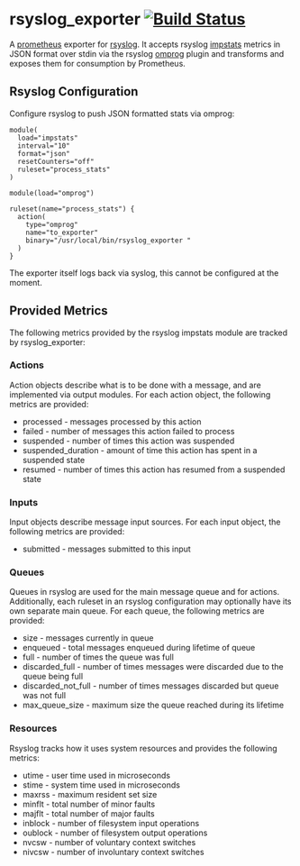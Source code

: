 # rsyslog_exporter [![Build Status](https://travis-ci.org/digitalocean/rsyslog_exporter.svg?branch=master)](https://travis-ci.org/digitalocean/rsyslog_exporter)

A [prometheus](http://prometheus.io/) exporter for [rsyslog](http://rsyslog.com). It accepts rsyslog [impstats](http://www.rsyslog.com/doc/master/configuration/modules/impstats.html) metrics in JSON format over stdin via the rsyslog [omprog](http://www.rsyslog.com/doc/v8-stable/configuration/modules/omprog.html) plugin and transforms and exposes them for consumption by Prometheus.

## Rsyslog Configuration
Configure rsyslog to push JSON formatted stats via omprog:
```
module(
  load="impstats"
  interval="10"
  format="json"
  resetCounters="off"
  ruleset="process_stats"
)

module(load="omprog")

ruleset(name="process_stats") {
  action(
    type="omprog"
    name="to_exporter"
    binary="/usr/local/bin/rsyslog_exporter "
  )
}
```

The exporter itself logs back via syslog, this cannot be configured at the moment.

## Provided Metrics
The following metrics provided by the rsyslog impstats module are tracked by rsyslog_exporter:

### Actions
Action objects describe what is to be done with a message, and are implemented via output modules.
For each action object, the following metrics are provided:

* processed - messages processed by this action
* failed - number of messages this action failed to process
* suspended - number of times this action was suspended
* suspended_duration - amount of time this action has spent in a suspended state
* resumed - number of times this action has resumed from a suspended state

### Inputs
Input objects describe message input sources.
For each input object, the following metrics are provided:

* submitted - messages submitted to this input

### Queues
Queues in rsyslog are used for the main message queue and for actions.  Additionally, each ruleset
in an rsyslog configuration may optionally have its own separate main queue.  For each queue,
the following metrics are provided:

* size - messages currently in queue
* enqueued - total messages enqueued during lifetime of queue
* full - number of times the queue was full
* discarded_full - number of times messages were discarded due to the queue being full
* discarded_not_full - number of times messages discarded but queue was not full
* max_queue_size - maximum size the queue reached during its lifetime

### Resources
Rsyslog tracks how it uses system resources and provides the following metrics:

* utime - user time used in microseconds
* stime - system time used in microseconds
* maxrss - maximum resident set size
* minflt - total number of minor faults
* majflt - total number of major faults
* inblock - number of filesystem input operations
* oublock - number of filesystem output operations
* nvcsw - number of voluntary context switches
* nivcsw - number of involuntary context switches


